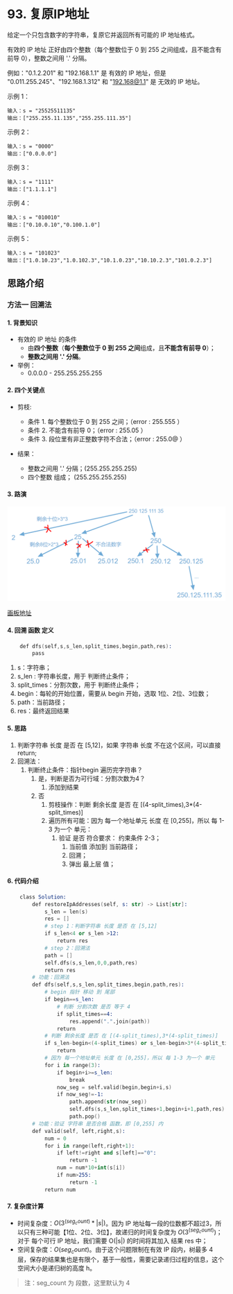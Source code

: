 #  93. 复原IP地址
    
给定一个只包含数字的字符串，复原它并返回所有可能的 IP 地址格式。

有效的 IP 地址 正好由四个整数（每个整数位于 0 到 255 之间组成，且不能含有前导 0），整数之间用 '.' 分隔。

例如："0.1.2.201" 和 "192.168.1.1" 是 有效的 IP 地址，但是 "0.011.255.245"、"192.168.1.312" 和 "192.168@1.1" 是 无效的 IP 地址。

示例 1：

    输入：s = "25525511135"
    输出：["255.255.11.135","255.255.111.35"]

示例 2：

    输入：s = "0000"
    输出：["0.0.0.0"]

示例 3：

    输入：s = "1111"
    输出：["1.1.1.1"]

示例 4：

    输入：s = "010010"
    输出：["0.10.0.10","0.100.1.0"]

示例 5：

    输入：s = "101023"
    输出：["1.0.10.23","1.0.102.3","10.1.0.23","10.10.2.3","101.0.2.3"]

## 思路介绍

### 方法一 回溯法

#### 1. 背景知识

- 有效的 IP 地址 的条件
  - 由**四个整数**（**每个整数位于 0 到 255 之间**组成，且**不能含有前导 0**）；
  - **整数之间用 '.' 分隔**。
- 举例：
  - 0.0.0.0 - 255.255.255.255

#### 2. 四个关键点

- 剪枝:
  - 条件 1. 每个整数位于 0 到 255 之间；（error : 255.555 ）
  - 条件 2. 不能含有前导 0；（error : 255.05 ）
  - 条件 3. 段位里有非正整数字符不合法；（error : 255.0@ ）

- 结果：
  - 整数之间用 '.' 分隔；(255.255.255.255)
  - 四个整数 组成； (255.255.255.255)
  
#### 3. 路演

![](img/微信截图_20201212204829.png)

[画板地址](https://shimo.im/boards/QQCrGd6vrC9rtqkP)

#### 4. 回溯 函数 定义

```s
    def dfs(self,s,s_len,split_times,begin,path,res):
        pass
```

1. s：字符串；
2. s_len : 字符串长度，用于 判断终止条件；
3. split_times：分割次数，用于 判断终止条件；
4. begin：每轮的开始位置，需要从 begin 开始，选取 1位、2位、3位数；
5. path：当前路径；
6. res：最终返回结果

#### 5. 思路

1. 判断字符串 长度 是否 在 [5,12]，如果 字符串 长度 不在这个区间，可以直接 return;
2. 回溯法：
   1. 判断终止条件：指针begin 遍历完字符串？
      1. 是，判断是否为可行域：分割次数为4？
         1. 添加到结果
      2. 否
         1. 剪枝操作：判断 剩余长度 是否 在 [(4-split_times),3*(4-split_times)]
         2. 遍历所有可能：因为 每一个地址单元 长度 在 [0,255]，所以 每 1-3 为一个 单元：
            1. 验证 是否 符合要求： 约束条件 2-3；
               1. 当前值 添加到 当前路径；
               2. 回溯；
               3. 弹出 最上层 值；

#### 6. 代码介绍

```s
    class Solution:
        def restoreIpAddresses(self, s: str) -> List[str]:
            s_len = len(s)
            res = []
            # step 1：判断字符串 长度 是否 在 [5,12]
            if s_len<4 or s_len >12:
                return res 
            # step 2：回溯法
            path = []
            self.dfs(s,s_len,0,0,path,res)
            return res
        # 功能：回溯法
        def dfs(self,s,s_len,split_times,begin,path,res):
            # begin 指针 移动 到 尾部
            if begin==s_len:
                # 判断 分割次数 是否 等于 4
                if split_times==4:
                    res.append(".".join(path))
                return 
            # 判断 剩余长度 是否 在 [(4-split_times),3*(4-split_times)]
            if s_len-begin<(4-split_times) or s_len-begin>3*(4-split_times):
                return
            # 因为 每一个地址单元 长度 在 [0,255]，所以 每 1-3 为一个 单元
            for i in range(3):
                if begin+i>=s_len:
                    break
                now_seg = self.valid(begin,begin+i,s)
                if now_seg!=-1:
                    path.append(str(now_seg))
                    self.dfs(s,s_len,split_times+1,begin+i+1,path,res)
                    path.pop()
        # 功能：验证 字符串 是否合格 函数，即 [0,255] 内
        def valid(self, left,right,s):
            num = 0
            for i in range(left,right+1):
                if left!=right and s[left]=="0":
                    return -1
                num = num*10+int(s[i])
                if num>255:
                    return -1
            return num
```

#### 7. 复杂度计算

- 时间复杂度：$O(3^(seg_count)*|s|)$。因为 IP 地址每一段的位数都不超过3，所以只有三种可能【1位、2位、3位】，故递归的时间复杂度为 $O(3^(seg_count))$；对于 每个可行 IP 地址，我们需要 O(|s|) 的时间将其加入 结果 res 中；
- 空间复杂度：$O(seg_count)$。由于这个问题限制在有效 IP 段内，树最多 4 层，保存的结果集也是有限个，基于一般性，需要记录递归过程的信息，这个空间大小是递归树的高度 h。
> 注：seg_count 为 段数，这里默认为 4